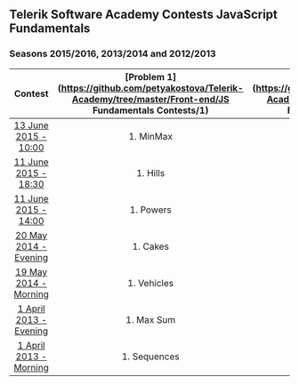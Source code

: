 ## Telerik Software Academy Contests JavaScript Fundamentals
### Seasons 2015/2016, 2013/2014 and 2012/2013

|               Contest               |   [Problem 1](https://github.com/petyakostova/Telerik-Academy/tree/master/Front-end/JS Fundamentals Contests/1)  |      [Problem 2](https://github.com/petyakostova/Telerik-Academy/tree/master/Front-end/JS Fundamentals Contests/2)      |          [Problem 3](https://github.com/petyakostova/Telerik-Academy/tree/master/Front-end/JS Fundamentals Contests/3)          |     Problem 4    |
|:-----------------------------------:|:------------:|:-------------------:|:---------------------------:|:----------------:|
|         [13 June 2015 - 10:00](http://bgcoder.com/Contests/248/JavaScript-13-June-2015-10-00)        |   1. MinMax  |     2. Triathlon    |                             |                  |
|         [11 June 2015 - 18:30](http://bgcoder.com/Contests/247/JavaScript-11-June-2015-18-30)        |   1. Hills   |  2. Chess Moves KQ  | 3. CookieLess and CookieHas |                  |
|         [11 June 2015 - 14:00](http://bgcoder.com/Contests/246/JavaScript-11-June-2015-14-00)        |   1. Powers  |  2. Chess Moves RBQ |    3. Cookie Super Styles   |                  |
|  [20 May 2014 - Evening](http://bgcoder.com/Contests/189/JavaScript-20-May-2014-Evening) |   1. Cakes   |       2. Horsy      |      3. NikolAngular JS     | 4. Bonus Problem |
|  [19 May 2014 - Morning](http://bgcoder.com/Contests/187/JavaScript-19-May-2014-Morning) |  1. Vehicles |       2. Paths      |       3. Shaver Parser      | 4. Bonus Problem |
| [1 April 2013 - Evening](http://bgcoder.com/Contests/75/JavaScript-1-April-2013-Evening) |  1. Max Sum  | 2. Labyrinth Escape |           3. Listy          |                  |
| [1 April 2013 - Morning](http://bgcoder.com/Contests/74/JavaScript-1-April-2013-Morning) | 1. Sequences | 2. Joro the Naughty |      3. Clojure Parsing     |                  |
